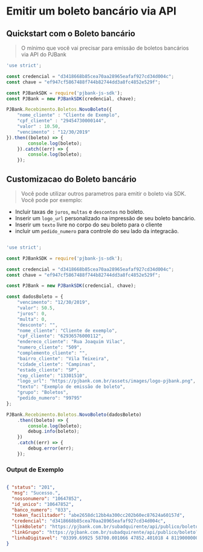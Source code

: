 
# Emitir um boleto bancário via API 

## Quickstart com o Boleto bancário 

> O mínimo que você vai precisar para emissão de boletos bancários via API do PJBank

```javascript
'use strict';

const credencial = "d3418668b85cea70aa28965eafaf927cd34d004c";
const chave = "ef947cf5867488f744b82744dd3a8fc4852e529f";

const PJBankSDK = require('pjbank-js-sdk');
const PJBank = new PJBankSDK(credencial, chave);

PJBank.Recebimento.Boletos.NovoBoleto({
    "nome_cliente" : "Cliente de Exemplo",
    "cpf_cliente" : "29454730000144",
    "valor" : 10.50,
    "vencimento" : "12/30/2019"
}).then((boleto) => {
        console.log(boleto);
    }).catch((err) => {
        console.log(boleto);
    });
```

## Customizacao do Boleto bancário

> Você pode utilizar outros parametros para emitir o boleto via SDK. Você pode por exemplo: 

* Incluir taxas de `juros`, `multas` e `descontos` no boleto. 
* Inserir um `logo_url` personalizado na impressão de seu boleto bancário. 
* Inserir um `texto` livre no corpo do seu boleto para o cliente
* incluir um `pedido_numero` para controle do seu lado da integracão.

```javascript

'use strict';

const PJBankSDK = require('pjbank-js-sdk');

const credencial = "d3418668b85cea70aa28965eafaf927cd34d004c";
const chave = "ef947cf5867488f744b82744dd3a8fc4852e529f";

const PJBank = new PJBankSDK(credencial, chave);

const dadosBoleto = {
    "vencimento": "12/30/2019",
    "valor": 50.5,
    "juros": 0,
    "multa": 0,
    "desconto": "",
    "nome_cliente": "Cliente de exemplo",
    "cpf_cliente": "62936576000112",
    "endereco_cliente": "Rua Joaquim Vilac",
    "numero_cliente": "509",
    "complemento_cliente": "",
    "bairro_cliente": "Vila Teixeira",
    "cidade_cliente": "Campinas",
    "estado_cliente": "SP",
    "cep_cliente": "13301510",
    "logo_url": "https://pjbank.com.br/assets/images/logo-pjbank.png",
    "texto": "Exemplo de emissão de boleto",
    "grupo": "Boletos",
    "pedido_numero": "99795"
};

PJBank.Recebimento.Boletos.NovoBoleto(dadosBoleto)
    .then((boleto) => {
        console.log(boleto);
        debug.info(boleto);
    })
    .catch((err) => {
        debug.error(err);
    });

```

### Output de Exemplo

```json

{ "status": "201",
  "msg": "Sucesso.",
  "nossonumero": "10647852",
  "id_unico": "10647852",
  "banco_numero": "033",
  "token_facilitador": "abe2658dc12bb4a300cc202b60ec87624a60157d",
  "credencial": "d3418668b85cea70aa28965eafaf927cd34d004c",
  "linkBoleto": "https://pjbank.com.br/subadquirente/api/publico/boleto?i=ac0e56cb6327716148026058dbd766405a956b81",
  "linkGrupo": "https://pjbank.com.br/subadquirente/api/publico/boleto?g=cea7286b0db4f1f950ed9725bcfad201f7e60e87",
  "linhaDigitavel": "03399.69925 58700.001066 47852.401018 4 81190000005050" 
}

```